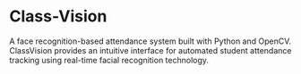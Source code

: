 # Class-Vision
A face recognition-based attendance system built with Python and OpenCV. ClassVision provides an intuitive interface for automated student attendance tracking using real-time facial recognition technology.
